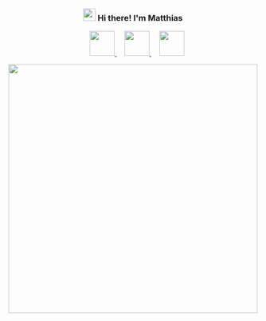 <h3>
  <p align="center">
    <img src="https://media.giphy.com/media/hvRJCLFzcasrR4ia7z/giphy.gif" width="25px">
    Hi there! I'm Matthias
  </p>
</h3>

<p align="center">
  &nbsp;
  &nbsp;
  <a href= "https://matthiasberchtold.com/" target="_blank">
    <img src="https://img.icons8.com/ios/50/C6D57E/domain.png" width="50px"/>
  </a>
  &nbsp;
  &nbsp;
  <a href= "https://www.linkedin.com/in/matthias-berchtold/" target="_blank">
    <img src="https://img.icons8.com/ios/50/D57E7E/linkedin-circled--v1.png" width="50px"/>
  </a>
  &nbsp;
  &nbsp;
  <a href= "mailto:contact@matthiasberchtold.com" target="_blank">
    <img src="https://img.icons8.com/ios/50/A2CDCD/email-sign.png" width="50px"/>
  </a> 
</p>


<p align="center">
  <img width="500" src="https://media.giphy.com/media/bKEzKkr20z0RpzDAxt/giphy.gif">
</p>

<!--
**iammatthi/iammatthi** is a ✨ _special_ ✨ repository because its `README.md` (this file) appears on your GitHub profile.

Here are some ideas to get you started:

- 🔭 I’m currently working on ...
- 🌱 I’m currently learning ...
- 👯 I’m looking to collaborate on ...
- 🤔 I’m looking for help with ...
- 💬 Ask me about ...
- 📫 How to reach me: ...
- 😄 Pronouns: ...
- ⚡ Fun fact: ...
-->
